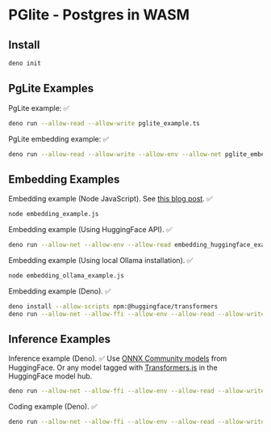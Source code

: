 # PGlite - Postgres in WASM

## Install

```bash
deno init
```

## PgLite Examples

PgLite example: ✅

```bash
deno run --allow-read --allow-write pglite_example.ts
```

PgLite embedding example: ✅

```bash
deno run --allow-read --allow-write --allow-env --allow-net pglite_embed_example.ts
```

## Embedding Examples

Embedding example (Node JavaScript). See [this blog post](https://www.datastax.com/blog/how-to-create-vector-embeddings-in-node-js).  ✅

```bash
node embedding_example.js
```

Embedding example (Using HuggingFace API). ✅

```bash
deno run --allow-net --allow-env --allow-read embedding_huggingface_example.ts
```

Embedding example (Using local Ollama installation). ✅

```bash
node embedding_ollama_example.js
```

Embedding example (Deno). ✅

```bash
deno install --allow-scripts npm:@huggingface/transformers
deno run --allow-net --allow-ffi --allow-env --allow-read --allow-write embedding_example.ts
```

## Inference Examples

Inference example (Deno). ✅
Use [ONNX Community models](https://huggingface.co/onnx-community) from HuggingFace.
Or any model tagged with [Transformers.js](https://huggingface.co/models?library=transformers.js&sort=trending) in the HuggingFace model hub.

```bash
deno run --allow-net --allow-ffi --allow-env --allow-read --allow-write deno_inference_example.ts
```

Coding example (Deno). ✅

```bash
deno run --allow-net --allow-ffi --allow-env --allow-read --allow-write coding_inference_example.ts
```
